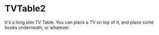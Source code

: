 # TVTable2
It's a long slim TV Table. You can place a TV on top of it, and place some books underneath, or whatever.
